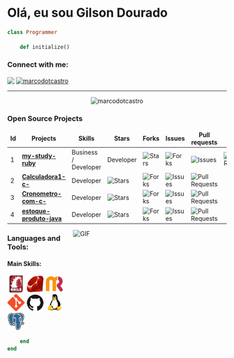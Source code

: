  # Olá, eu sou Gilson Dourado
 
```ruby 
class Programmer

	def initialize() 
```

<p align="left">
    <h3 align="left">Connect with me:</h3>
    <a href="https://www.linkedin.com/in/gilson-dourado-a0a4481a6/" target="_blank"><img align="center" src="https://github.com/marcodotcastro/marcodotcastro/blob/master/linkedin.png?raw=true"  width="40" target="_blank"/></a>
    <a href="https://t.me/Gilson_Dourado" target="_blank"><img align="center" src="https://github.com/marcodotcastro/marcodotcastro/blob/master/telegram.png?raw=true" alt="marcodotcastro" height="30" width="40"/></a>
    
</p>

---

<p align="center"> <img src="https://komarev.com/ghpvc/?username=marcodotcastro" alt="marcodotcastro" /> </p>


<h3>Open Source Projects</h3>
<table>
    <thead align="center">
        <tr border: none;>
            <td><b>Id</b></td>
	    <td><b>Projects</b></td>
	    <td><b>Skills</b></td>
            <td><b>Stars</b></td>
            <td><b>Forks</b></td>
            <td><b>Issues</b></td>
            <td><b>Pull requests</b></td>
        </tr>
    </thead>
    <tbody>
	<tr>
		<td>1</td>
            	<td><a href="https:github.com/Gilson-Dourado10/my-study-ruby"><b>my-study-ruby</b></a></td>
		<td>Business / Developer</td>
		<td>Developer</td>
            	<td><img alt="Stars" src="https://img.shields.io/github/stars/Gilson-Dourado10/my-study-ruby?style=flat-square&labelColor=343b41" /></td>
            	<td><img alt="Forks" src="https://img.shields.io/github/forks/Gilson-Dourado10/my-study-ruby?style=flat-square&labelColor=343b41" /></td>
            	<td><img alt="Issues" src="https://img.shields.io/github/issues/Gilson-Dourado10/my-study-ruby?style=flat-square&labelColor=343b41" /></td>
            	<td><img alt="Pull Requests" src="https://img.shields.io/github/issues-pr/Gilson-Dourado10/my-study-ruby?style=flat-square&labelColor=343b41" /></td>
        </tr>
        <tr>
		<td>2</td>
		<td><a href=https://github.com/https://github.com/Gilson-Dourado10/Calculadora1-c-.git"><b>Calculadora1-c-</b></a></td>
	 	<td>Developer</td>
	    	<td><img alt="Stars" src="https://img.shields.io/github/stars/Gilson-Dourado10/Calculadora1-c-?style=flat-square&labelColor=343b41" /></td>
            	<td><img alt="Forks" src="https://img.shields.io/github/forks/Gilson-Dourado10/Calculadora1-c-?style=flat-square&labelColor=343b41" /></td>
            	<td><img alt="Issues" src="https://img.shields.io/github/issues/Gilson-Dourado10/Calculadora1-c-?style=flat-square&labelColor=343b41" /></td>
            	<td><img alt="Pull Requests" src="https://img.shields.io/github/issues-pr/Gilson-Dourado10/Calculadora1-c-?style=flat-square&labelColor=343b41" /></td>
        </tr>
        <tr>
		<td>3</td>
            	<td><a href="https://github.com/Gilson-Dourado10/Cronometro-com-c-.git"><b>Cronometro-com-c-</b></a></td>
		<td>Developer</td>
            	<td><img alt="Stars" src="https://img.shields.io/github/stars/Gilson-Dourado10/Cronometro-com-c-?style=flat-square&labelColor=343b41" /></td>
            	<td><img alt="Forks" src="https://img.shields.io/github/forks/Gilson-Dourado10/Cronometro-com-c-?style=flat-square&labelColor=343b41" /></td>
            	<td><img alt="Issues" src="https://img.shields.io/github/issues/Gilson-Dourado10/Cronometro-com-c-?style=flat-square&labelColor=343b41" /></td>
            	<td><img alt="Pull Requests" src="https://img.shields.io/github/issues-pr/Gilson-Dourado10/Cronometro-com-c-?style=flat-square&labelColor=343b41" /></td>
        </tr>
	 <tr>
		<td>4</td>
            	<td><a href="https://github.com/Gilson-Dourado10/estoque-produto-java.git"><b>estoque-produto-java</b></a></td>
		<td>Developer</td>
            	<td><img alt="Stars" src="https://img.shields.io/github/stars/Gilson-Dourado10/estoque-produto-java?style=flat-square&labelColor=343b41" /></td>
            	<td><img alt="Forks" src="https://img.shields.io/github/forks/Gilson-Dourado10/estoque-produto-java?style=flat-square&labelColor=343b41" /></td>
            	<td><img alt="Issues" src="https://img.shields.io/github/issues/Gilson-Dourado10/estoque-produto-java?style=flat-square&labelColor=343b41" /></td>
            	<td><img alt="Pull Requests" src="https://img.shields.io/github/issues-pr/Gilson-Dourado10/estoque-produto-java?style=flat-square&labelColor=343b41" /></td>
        </tr>
    </tbody>
</table>

 <img align="right" alt="GIF" src="https://github.com/marcodotcastro/marcodotcastro/blob/master/code.gif?raw=true" width="70%" height="400px" />

<h3 align="left">Languages and Tools:</h3>
    <p align="left">
        <h4 align="left">Main Skills:</h4>
        <a href="https://stackshare.io/rails" target="_blank"><img src="https://github.com/devicons/devicon/raw/master/icons/rails/rails-original-wordmark.svg" alt="rails" width="40" height="40" /></a>
        <a href="https://stackshare.io/ruby" target="_blank"><img src="https://github.com/devicons/devicon/raw/master/icons/ruby/ruby-original.svg" alt="ruby" width="40" height="40" /></a>
        <a href="https://stackshare.io/rubymine" target="_blank"><img src="https://github.com/devicons/devicon/raw/master/icons/rubymine/rubymine-original.svg" alt="java" width="40" height="40" /></a>
        <a href="https://stackshare.io/git" target="_blank"><img src="https://github.com/devicons/devicon/raw/master/icons/git/git-original.svg" alt="git" width="40" height="40" /></a>
        <a href="https://stackshare.io/github" target="_blank"><img src="https://github.com/devicons/devicon/raw/master/icons/github/github-original.svg" alt="github" width="40" height="40" /></a>
        <a href="https://stackshare.io/linux" target="_blank"><img src="https://github.com/devicons/devicon/raw/master/icons/linux/linux-original.svg" alt="linux" width="40" height="40" /></a>
        <a  /></a>
        <a href="https://stackshare.io/postgresql" target="_blank"><img src="https://github.com/devicons/devicon/raw/master/icons/postgresql/postgresql-original.svg" alt="postgresql" width="40"
        <a  /></a>
    </p>

```ruby 
	end 
end 
```



